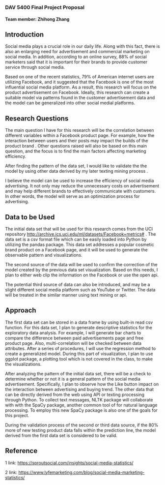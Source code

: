 
### DAV 5400 Final Project Proposal
#### Team member: Zhihong Zhang
## Introduction 
Social media plays a crucial role in our daily life.  Along with this fact, there is also an enlarging need for advertisement and commercial marketing on social media. In addition, according to an online survey, 88% of social marketers said that it is important for their brands to provide customer service through social media. 

Based on one of the recent statistics, 79% of American internet users are utilizing  Facebook, and it suggested that the Facebook is one of the most influential social media platform. As a result,  this research will focus on the product advertisement on Facebook. Ideally, this research can create a suitable model via patterns found in the customer advertisement data and the model can be generalized into other social medial platforms.

## Research Questions
The main question I have for this research will be the correlation between different variables within a Facebook product page. For example, how the interaction between users and their posts may impact the builds of the product brand . Other questions raised will also be based on this main question, and the focus is to find the main factors affecting marketing efficiency.

After finding the pattern of the data set, I would like to validate the the model by using other data derived by my later texting mining process .

I believe the model can be used to increase the efficiency of social media advertising. It not only may reduce the unnecessary costs on advertisement and  may help different brands to effectively communicate with customers. In other words, the model will serve as an optimization process for advertising.

## Data to be Used
The initial data set that will be used for this research comes from the  UCI repository http://archive.ics.uci.edu/ml/datasets/Facebook+metrics# . The data set is a csv format file which can be easily loaded into Python by utilizing the pandas package.  This data set addresses a popular cosmetic brand product on a Facebook page, and it will be used to generate the observable pattern and visualizations.

The second source of the data will be used to confirm the correction of the model created by the previous data set visualization. Based on this needs, I plan to either web clip the information on the Facebook or use the open api.

The potential third source of data can also be introduced, and may be a slight different social media platform such as YouTube or Twitter. The data will be treated in the similar manner using text mining or api.

## Approach
The first data set can be stored in a data frame by using built-in read csv function. For this data set, I plan to generate descriptive statistics for the exploratory data analysis. For example, I will generate bar charts to compare the difference between paid advertisements page and free product page. Also, multi-correlation will be checked between data attributes. After a series of procedures, I will use the regression method to create a generalized model. During this part of visualization, I plan to use ggplot package, a plotting tool which is not covered in the class, to make the visualizations. 

After analyzing the pattern of the initial data set, there will be a check to determine whether or not it is a general pattern of the social media advertisement. Specifically, I plan to observe how the Like button impact on the interaction between advertising and buying trend. The other data that can be directly derived from the web using API or texting processing through Python. To collect text messages, NLTK package will collaborate with with the SpaCy package, another common tool of  for natural language processing. To employ this new SpaCy package is also one of the goals for this project.

During the validation process of the second or third data source,  if the 80% more of new testing product data falls within the prediction line, the model derived from the first data set is considered to be valid. 



## Reference
1 link: https://sproutsocial.com/insights/social-media-statistics/

2 link: https://www.lyfemarketing.com/blog/social-media-marketing-statistics/


